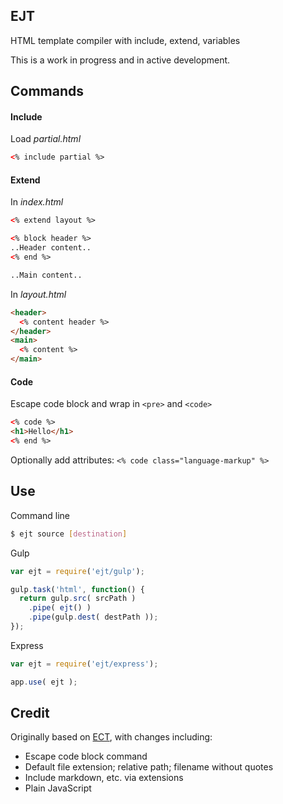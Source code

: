 ## EJT

HTML template compiler with include, extend, variables

This is a work in progress and in active development.

## Commands

#### Include

Load *partial.html*

```html
<% include partial %>
```

#### Extend

In *index.html*

```html
<% extend layout %>

<% block header %>
..Header content..
<% end %>

..Main content..
```

In *layout.html*

```html
<header>
  <% content header %>
</header>
<main>
  <% content %>
</main>
```

#### Code

Escape code block and wrap in `<pre>` and `<code>`

```html
<% code %>
<h1>Hello</h1>
<% end %>
```

Optionally add attributes: `<% code class="language-markup" %>`


## Use

Command line

```bash
$ ejt source [destination]
```

Gulp

```js
var ejt = require('ejt/gulp');

gulp.task('html', function() {
  return gulp.src( srcPath )
    .pipe( ejt() )
    .pipe(gulp.dest( destPath ));
});
```

Express

```js
var ejt = require('ejt/express');

app.use( ejt );
```

## Credit

Originally based on [ECT](https://github.com/baryshev/ect), with changes including:

- Escape code block command
- Default file extension; relative path; filename without quotes
- Include markdown, etc. via extensions
- Plain JavaScript
